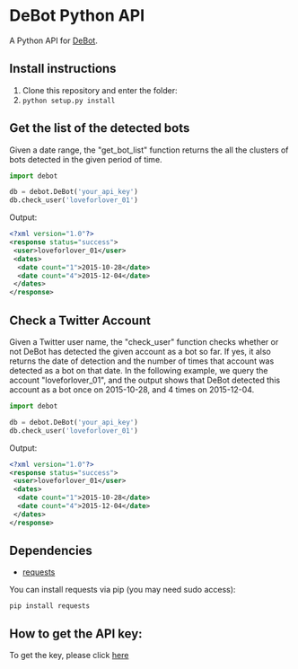 # DeBot Python API
A Python API for [DeBot](http://cs.unm.edu/~chavoshi/demo/).

## Install instructions

1. Clone this repository and enter the folder:
2. `python setup.py install`


## Get the list of the detected bots
Given a date range, the "get_bot_list" function returns the all the clusters of bots detected in the given period of time.
```python
import debot

db = debot.DeBot('your_api_key')
db.check_user('loveforlover_01')
```

Output:
```xml
<?xml version="1.0"?>
<response status="success">
 <user>loveforlover_01</user>
 <dates>
  <date count="1">2015-10-28</date>
  <date count="4">2015-12-04</date>
 </dates>
</response>
```

## Check a Twitter Account
Given a Twitter user name, the "check_user" function checks whether or not DeBot has detected the given account as a bot so far. If yes, it also returns the date of detection and the number of times that account was detected as a bot on that date. In the following example, we query the account "loveforlover_01", and the output shows that DeBot detected this account as a bot once on 2015-10-28, and 4 times on 2015-12-04.  
```python
import debot

db = debot.DeBot('your_api_key')
db.check_user('loveforlover_01')
```

Output:
```xml
<?xml version="1.0"?>
<response status="success">
 <user>loveforlover_01</user>
 <dates>
  <date count="1">2015-10-28</date>
  <date count="4">2015-12-04</date>
 </dates>
</response>
```

## Dependencies

* [requests](http://docs.python-requests.org/en/latest/)

You can install requests via pip (you may need sudo access):

    pip install requests
    
## How to get the API key:
To get the key, please click [here](http://cs.unm.edu/~chavoshi/demo/api.html)


